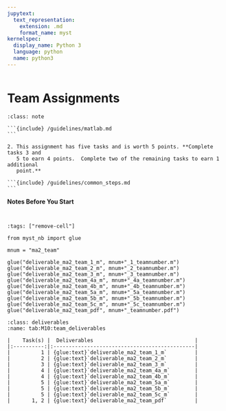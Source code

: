 ```yaml
---
jupytext:
  text_representation:
    extension: .md
    format_name: myst
kernelspec:
  display_name: Python 3
  language: python
  name: python3
---
```

```{include} /macros.md
```

# Team Assignments

````{admonition} Assigment Goals
:class: note

```{include} /guidelines/matlab.md
```

2. This assignment has five tasks and is worth 5 points. **Complete tasks 3 and
   5 to earn 4 points.  Complete two of the remaining tasks to earn 1 additional
   point.**

```{include} /guidelines/common_steps.md
```

````

**Notes Before You Start**


```{include} /guidelines/gradescope.md
```

```{include} /guidelines/team.md
```

```{code-cell} ipython3
:tags: ["remove-cell"]

from myst_nb import glue

mnum = "ma2_team"

glue("deliverable_ma2_team_1_m", mnum+"_1_teamnumber.m")
glue("deliverable_ma2_team_2_m", mnum+"_2_teamnumber.m")
glue("deliverable_ma2_team_3_m", mnum+"_3_teamnumber.m")
glue("deliverable_ma2_team_4a_m", mnum+"_4a_teamnumber.m")
glue("deliverable_ma2_team_4b_m", mnum+"_4b_teamnumber.m")
glue("deliverable_ma2_team_5a_m", mnum+"_5a_teamnumber.m")
glue("deliverable_ma2_team_5b_m", mnum+"_5b_teamnumber.m")
glue("deliverable_ma2_team_5c_m", mnum+"_5c_teamnumber.m")
glue("deliverable_ma2_team_pdf", mnum+"_teamnumber.pdf")
```

```{table} Deliverables
:class: deliverables
:name: tab:M10:team_deliverables

|    Task(s) |  Deliverables                                 |
|:----------:|:----------------------------------------------|
|          1 | {glue:text}`deliverable_ma2_team_1_m`         |
|          2 | {glue:text}`deliverable_ma2_team_2_m`         |
|          3 | {glue:text}`deliverable_ma2_team_3_m`         |
|          4 | {glue:text}`deliverable_ma2_team_4a_m`        |
|          4 | {glue:text}`deliverable_ma2_team_4b_m`        |
|          5 | {glue:text}`deliverable_ma2_team_5a_m`        |
|          5 | {glue:text}`deliverable_ma2_team_5b_m`        |
|          5 | {glue:text}`deliverable_ma2_team_5c_m`        |
|       1, 2 | {glue:text}`deliverable_ma2_team_pdf`         |
```
